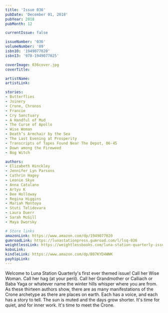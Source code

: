 ```yaml
---
title: 'Issue 036'
pubDate: 'December 01, 2018'
pubYear: 2018
pubMonth: 12

currentIssue: false

issueNumber: '036'
volumeNumber: '09'
isbn10: '1949077020'
isbn13: '978-1949077025'

coverImage: 036cover.jpg
coverTitle: 

artistName: 
artistLink: 

stories:
- Butterflies
- Joinery
- Crone, Chronos
- Francie
- Cry Sanctuary
- A Handful of Mud
- The Curse of Apollo
- Wise Woman
- Death’s Armchair by the Sea
- The Last Evening at Prosperity
- Transcripts of Tapes Found Near The Depot, 06-45
- Down among the Fireweed
- Bog Witch

authors:
- Elizabeth Hinckley
- Jennifer Lyn Parsons
- Cathrin Hagey
- Leonie Skye
- Anna Catalano
- Artyv K
- Dee Holloway
- Regina Higgins
- Mariah Montoya
- Stuti Telidevara
- Laura Duerr
- Sarah McGill
- Maya Dworsky

# Store links
amazonLink: https://www.amazon.com/dp/1949077020
gumroadLink: https://lunastationpress.gumroad.com/l/lsq-036
weightlessLink: https://weightlessbooks.com/luna-station-quarterly-issue-036/
koboLink: 
kindleLink: https://www.amazon.com/dp/B07KYD4WWK
payhipLink: 
---
```


Welcome to Luna Station Quarterly's first ever themed issue!
Call her Wise Woman. Call her hag (at your peril). Call her Grandmother or Calliach or Baba Yaga or whatever name the winter hills whisper where you are from. As these thirteen authors show, there are as many manifestations of the Crone archetype as there are places on earth. Each has a voice, and each has a story to tell.
The sun is muted and the days grow shorter. It's time for quiet, and for inner work. It's time to meet the Crone.
